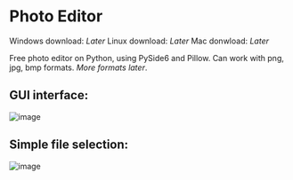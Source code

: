 # Photo Editor

Windows download: *Later*
Linux download: *Later*
Mac donwload: *Later*

Free photo editor on Python, using PySide6 and Pillow. Can work with png, jpg, bmp formats. *More formats later*.

## GUI interface:
![image](https://github.com/redshoot8/PhotoEditorProject/assets/98647870/37534dd8-3ea8-43a6-8379-3d82a8c9d55d)

## Simple file selection:
![image](https://github.com/redshoot8/PhotoEditorProject/assets/98647870/2f6cf243-90c3-4644-845b-0557c65953b2)

